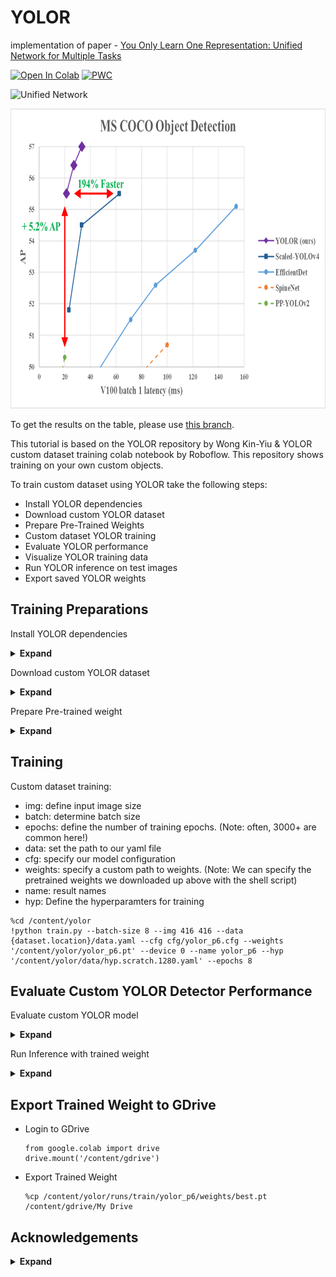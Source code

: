# YOLOR
implementation of paper - [You Only Learn One Representation: Unified Network for Multiple Tasks](https://arxiv.org/abs/2105.04206)

[![Open In Colab](https://colab.research.google.com/assets/colab-badge.svg)](https://colab.research.google.com/drive/1NIghFeKQGFRVRPh553JaQXeIMlI1xh95#)
[![PWC](https://img.shields.io/endpoint.svg?url=https://paperswithcode.com/badge/you-only-learn-one-representation-unified/real-time-object-detection-on-coco)](https://paperswithcode.com/sota/real-time-object-detection-on-coco?p=you-only-learn-one-representation-unified)

![Unified Network](https://github.com/WongKinYiu/yolor/blob/main/figure/unifued_network.png)

<img src="https://github.com/WongKinYiu/yolor/blob/main/figure/performance.png" height="480">

To get the results on the table, please use [this branch](https://github.com/WongKinYiu/yolor/tree/paper).

This tutorial is based on the YOLOR repository by Wong Kin-Yiu & YOLOR custom dataset training colab notebook by Roboflow. This repository shows training on your own custom objects.

To train custom dataset using YOLOR take the following steps:

* Install YOLOR dependencies
* Download custom YOLOR dataset
* Prepare Pre-Trained Weights
* Custom dataset YOLOR training
* Evaluate YOLOR performance
* Visualize YOLOR training data
* Run YOLOR inference on test images
* Export saved YOLOR weights

## Training Preparations

Install YOLOR dependencies
<details><summary> <b>Expand</b> </summary>

* clone YOLOR repository
      
      !git clone https://github.com/Setiawanfikri/YOLOR
      %cd yolor
      !git reset --hard eb3ef0b7472413d6740f5cde39beb1a2f5b8b5d1
  
* Install necessary dependencies
      
      !pip install -qr requirements.txt
  
* Install Mish CUDA
  
      !git clone https://github.com/JunnYu/mish-cuda
      %cd mish-cuda
      !git reset --hard 6f38976064cbcc4782f4212d7c0c5f6dd5e315a8
      !python setup.py build install
      %cd ..
  
* Install PyTorch Wavelets
      
      !git clone https://github.com/fbcotter/pytorch_wavelets
      %cd pytorch_wavelets
      !pip install .
      %cd ..

</details>

Download custom YOLOR dataset
<details><summary> <b>Expand</b> </summary>
  
* Install Roboflow dependencies
  
      !pip install -q roboflow
      from roboflow import Roboflow
      rf = Roboflow(model_format="yolov5", notebook="roboflow-yolor")
  
* Download Dataset from Roboflow
    
      %cd /content/yolor
      from roboflow import Roboflow
      rf = Roboflow(api_key="85cNlMEKyhhCdduuKla4")
      project = rf.workspace("joseph-nelson").project("uno-cards")
      dataset = project.version(3).download("yolov5")
  
* See YAML category/class
      
      %cat {dataset.location}/data.yaml

</details>

Prepare Pre-trained weight
<details><summary> <b>Expand</b> </summary>

* Get pretrained YOLOR_p6.pt
      
      %cd /content/yolor
      !pip install gdown
      !gdown "https://drive.google.com/uc?id=1Tdn3yqpZ79X7R1Ql0zNlNScB1Dv9Fp76"
    
* Prepare YOLOR YAML configuration
      
      import yaml
      with open(dataset.location + "/data.yaml") as f:
          dataMap = yaml.safe_load(f)

      num_classes = len(dataMap['names'])
      num_filters = (num_classes + 5) * 3
      from IPython.core.magic import register_line_cell_magic

      @register_line_cell_magic
      def writetemplate(line, cell):
          with open(line, 'w') as f:
              f.write(cell.format(**globals()))

* Write YAML configuration
      [here](https://github.com/Setiawanfikri/Training/blob/main/YAML%20configuration)
      copy and paste to colab environment

</details>

## Training

Custom dataset training:
 * img: define input image size
 * batch: determine batch size
 * epochs: define the number of training epochs. (Note: often, 3000+ are common here!)
 * data: set the path to our yaml file
 * cfg: specify our model configuration
 * weights: specify a custom path to weights. (Note: We can specify the pretrained weights we downloaded up above with the shell script)
 * name: result names
 * hyp: Define the hyperparamters for training

```
%cd /content/yolor
!python train.py --batch-size 8 --img 416 416 --data {dataset.location}/data.yaml --cfg cfg/yolor_p6.cfg --weights '/content/yolor/yolor_p6.pt' --device 0 --name yolor_p6 --hyp '/content/yolor/data/hyp.scratch.1280.yaml' --epochs 8
```

## Evaluate Custom YOLOR Detector Performance

Evaluate custom YOLOR model
<details><summary> <b>Expand</b> </summary>
 
* Start Tensorboard, run after training is finished. Logs save in runs folder
      
      %load_ext tensorboard
      %tensorboard --logdir runs
  
* Plots data, if tensorboard isn't working
  
      from IPython.display import Image
      from utils.plots import plot_results  # plot results.txt as results.png
      Image(filename='/content/yolor/runs/train/yolor_p62/results.png', width=1000)  # view results.png
  
* Display ground data
      
      print("GROUND TRUTH TRAINING DATA:")
      Image(filename='/content/yolor/runs/train/yolor_p62/train_batch0.jpg', width=900)
      
* Display augmented data
      
      print("AUGMENTED DATA:")
      Image(filename='/content/yolor/runs/train/yolor_p62/train_batch0.jpg', width=900)
      
</details>

Run Inference with trained weight
<details><summary> <b>Expand</b> </summary>
      
* See directory in runs trained folder
    
      %ls runs/train/yolor_p6/weights
      
* Create names file for model
    
      import yaml
      import ast
      with open("/content/yolor/Uno-Cards-3/data.yaml", 'r') as stream:
          names = str(yaml.safe_load(stream)['names'])

      namesFile = open("../data.names", "w+")
      names = ast.literal_eval(names)
      for name in names:
        namesFile.write(name +'\n')
      namesFile.close()
      
* Runs Trained Model with Test Images
      
      !python detect.py --weights "runs/train/yolor_p62/weights/best_overall.pt" --conf 0.5 --source /content/yolor/Uno-Cards-3/test/images --names ../data.names --cfg cfg/yolor_p6.cfg
     
* Display inference on All Test Images
      
      import glob
      from IPython.display import Image, display

      for imageName in glob.glob('/content/yolor/inference/output/*.jpg'): #assuming JPG
          display(Image(filename=imageName))
          print("\n")
      
</details>

## Export Trained Weight to GDrive
* Login to GDrive
    
      from google.colab import drive
      drive.mount('/content/gdrive')
  
* Export Trained Weight
  
      %cp /content/yolor/runs/train/yolor_p6/weights/best.pt /content/gdrive/My Drive
    
## Acknowledgements

<details><summary> <b>Expand</b> </summary>

* [WongKinYiu YOLOR Repository](https://github.com/WongKinYiu/yolor)
* [Roboflow YOLOR Colab Notebook](https://colab.research.google.com/drive/1e1Uk9SjxBaagu7aoGZ4oTcqePhnMLM23?usp=sharing)


</details>
